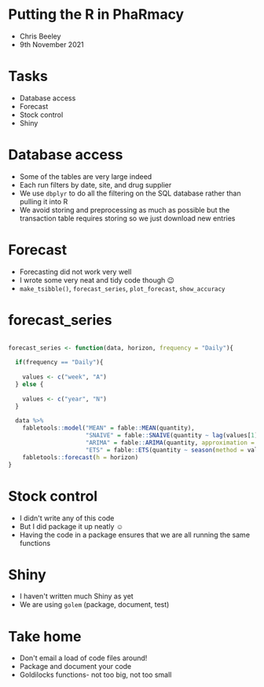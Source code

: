 # Putting the R in PhaRmacy
* Chris Beeley
* 9th November 2021

# Tasks

- Database access
- Forecast
- Stock control
- Shiny

# Database access

- Some of the tables are very large indeed
- Each run filters by date, site, and drug supplier
- We use `dbplyr` to do all the filtering on the SQL database rather than pulling it into R
- We avoid storing and preprocessing as much as possible but the transaction table requires storing so we just download new entries

# Forecast

- Forecasting did not work very well
- I wrote some very neat and tidy code though :wink:
- `make_tsibble()`, `forecast_series`, `plot_forecast`, `show_accuracy`

# forecast_series

```R

forecast_series <- function(data, horizon, frequency = "Daily"){
  
  if(frequency == "Daily"){
    
    values <- c("week", "A")
  } else {
    
    values <- c("year", "N")
  }
  
  data %>% 
    fabletools::model("MEAN" = fable::MEAN(quantity),
                      "SNAIVE" = fable::SNAIVE(quantity ~ lag(values[1])), 
                      "ARIMA" = fable::ARIMA(quantity, approximation = FALSE),
                      "ETS" = fable::ETS(quantity ~ season(method = values[2]))) %>%
    fabletools::forecast(h = horizon)
}

```

# Stock control

- I didn't write any of this code
- But I did package it up neatly :relaxed:
- Having the code in a package ensures that we are all running the same functions

# Shiny

- I haven't written much Shiny as yet
- We are using `golem` (package, document, test)

# Take home

- Don't email a load of code files around!
- Package and document your code
- Goldilocks functions- not too big, not too small